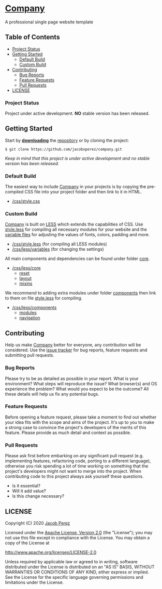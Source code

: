# [Company](https://jacobxperez.github.io/company/)

A professional single page website template

## Table of Contents

* [Project Status](#project-status)
* [Getting Started](#getting-started)
	* [Default Build](#default-build)
	* [Custom Build](#custom-build)
* [Contributing](#contributing)
	* [Bug Reports](#bug-reports)
	* [Feature Requests](#feature-requests)
	* [Pull Requests](#pull-requests)
* [LICENSE](#license)

### Project Status

Project under active development. **NO** stable version has been released.

## Getting Started

Start by **[downloading](https://github.com/jacobxperez/company/archive/master.zip)** the [repository](https://github.com/jacobxperez/company) or by cloning the project:

	$ git clone https://github.com/jacobxperez/company.git

*Keep in mind that this project is under active development and no stable version has been released.*

### Default Build

The easiest way to include [Company](https://jacobxperez.github.io/company/) in your projects is by copying the pre-compiled CSS file into your project folder and then link to it in HTML.

* [/css/style.css](https://github.com/jacobxperez/company/blob/master/css/style.css)

### Custom Build

[Company](https://jacobxperez.github.io/company/) is built on [LESS](http://lesscss.org/) which extends the capabilities of CSS. Use [style.less](https://github.com/jacobxperez/company/blob/master/css/style.less) for compiling all necessary modules for your website and the [variable files](https://github.com/jacobxperez/company/blob/master/css/less/variables) for adjusting the values of fonts, colors, padding and more.

* [/css/style.less](https://github.com/jacobxperez/company/blob/master/css/style.less) (for compiling all LESS modules)
* [/css/less/variables](https://github.com/jacobxperez/company/blob/master/css/less/variables) (for changing the settings)

All main components and dependencies can be found under folder [core](https://github.com/jacobxperez/company/tree/master/css/less/core).

* [/css/less/core](https://github.com/jacobxperez/company/tree/master/css/less/core)
	* [reset](https://github.com/jacobxperez/company/tree/master/css/less/core/reset)
	* [layout](https://github.com/jacobxperez/company/tree/master/css/less/core/layout)
	* [mixins](https://github.com/jacobxperez/company/tree/master/css/less/core/mixins)

We recommend to adding extra modules under folder [components](https://github.com/jacobxperez/company/tree/master/css/less/components) then link to them on file [style.less](https://github.com/jacobxperez/company/blob/master/css/style.less) for compiling.

* [/css/less/components](https://github.com/jacobxperez/company/tree/master/css/less/components)
	* [modules](https://github.com/jacobxperez/company/tree/master/css/less/components/modules)
	* [navigation](https://github.com/jacobxperez/company/tree/master/css/less/components/navigation)

## Contributing

Help us make [Company](https://jacobxperez.github.io/company/) better for everyone, any contribution will be considered. Use the [issue tracker](https://github.com/jacobxperez/company/issues) for bug reports, feature requests and submitting pull requests.

### Bug Reports

Please try to be as detailed as possible in your report. What is your environment? What steps will reproduce the issue? What browser(s) and OS experience the problem? What would you expect to be the outcome? All these details will help us fix any potential bugs.

### Feature Requests

Before opening a feature request, please take a moment to find out whether your idea fits with the scope and aims of the project. It's up to you to make a strong case to convince the project's developers of the merits of this feature. Please provide as much detail and context as possible.

### Pull Requests

Please ask first before embarking on any significant pull request (e.g. implementing features, refactoring code, porting to a different language), otherwise you risk spending a lot of time working on something that the project's developers might not want to merge into the project. When contributing code to this project always ask yourself these questions.

* Is it essential?
* Will it add value?
* Is this change necessary?

## LICENSE

Copyright (C) 2020 [Jacob Perez](https://github.com/jacobxperez)

Licensed under the [Apache License, Version 2.0](http://www.apache.org/licenses/LICENSE-2.0) (the "License");
you may not use this file except in compliance with the License.
You may obtain a copy of the License at

http://www.apache.org/licenses/LICENSE-2.0

Unless required by applicable law or agreed to in writing, software
distributed under the License is distributed on an "AS IS" BASIS,
WITHOUT WARRANTIES OR CONDITIONS OF ANY KIND, either express or implied.
See the License for the specific language governing permissions and
limitations under the License.
